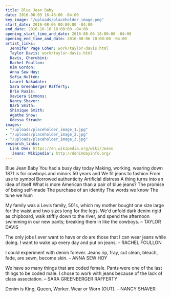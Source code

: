 ```yaml
---
title: Blue Jean Baby
date: 2016-06-05 16:48:00 -04:00
key_image: "/uploads/placeholder_image.png"
start_date: 2016-08-06 00:00:00 -04:00
end_date: 2016-10-16 18:00:00 -04:00
opening_start_time_and_date: 2016-08-06 18:00:00 -04:00
opening_end_time_and_date: 2016-08-06 20:00:00 -04:00
artist_links:
  Jennifer Page Cohen: work/taylor-davis.html
  Taylor Davis: work/taylor-davis.html
  Davis, Cherubini: 
  Rachel Foullon: 
  Kim Gordon: 
  Anna Sew Hoy: 
  Sofia Hultén: 
  Laurel Nakadate: 
  Sara Greenberger Rafferty: 
  Brie Ruais: 
  Xaviera Simmons: 
  Nancy Shaver: 
  Barb Smith: 
  Shinique Smith: 
  Agathe Snow: 
  Odessa Straub: 
images:
- "/uploads/placeholder_image_1.jpg"
- "/uploads/placeholder_image_2.jpg"
- "/uploads/placeholder_image_3.jpg"
research_links:
  Link One: https://en.wikipedia.org/wiki/Jeans
  'Jeans: Wikipedia': http://denimdayinfo.org/
---
```


Blue Jean Baby
You had a busy day today
Making, working, wearing down
1871 is for cowboys and minors
50 years and
We fit jeans to fashion
From use to symbol
Borrowed authenticity
Artificial distress
A thing turns into an idea of itself
What is more American than a pair of blue jeans? 
The promise of being self-made
The purchase of an identity
The words we know 
The tune we hum


My family was a Levis family, 501s, which my mother bought one size large for the waist and two sizes long for the legs. We'd unfold dark denim rigid as chipboard, walk stiffly down to the river, and spend the afternoon swimming in our new pants; breaking them in like the cowboys. – TAYLOR DAVIS

The only jobs I ever want to have or do are those that I can wear jeans while doing. I want to wake up every day and put on jeans. – RACHEL FOULLON

I could experiment with denim forever. Jeans rip, fray, cut clean, bleach, fade, are sewn, become skin. – ANNA SEW HOY

We have so many things that are coded female. Pants were one of the last things to be coded male. I chose to work with jeans because of the lack of class association. – SARA GREENBERGER RAFFERTY

Denim is King, Queen, Worker. Wear or Worn (OUT).  – NANCY SHAVER
